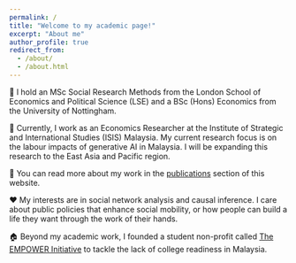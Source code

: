 ```yaml
---
permalink: /
title: "Welcome to my academic page!"
excerpt: "About me"
author_profile: true
redirect_from: 
  - /about/
  - /about.html
---
```


👋 I hold an MSc Social Research Methods from the London School of Economics and Political Science (LSE) and a BSc (Hons) Economics from the University of Nottingham. 

💼 Currently, I work as an Economics Researcher at the Institute of Strategic and International Studies (ISIS) Malaysia. My current research focus is on the labour impacts of generative AI in Malaysia. I will be expanding this research to the East Asia and Pacific region.

📖 You can read more about my work in the [publications](https://hansonchongzz.github.io/publications) section of this website. 

❤️ My interests are in social network analysis and causal inference. I care about public policies that enhance social mobility, or how people can build a life they want through the work of their hands. 

🏠 Beyond my academic work, I founded a student non-profit called [The EMPOWER Initiative](https://www.instagram.com/m_pwr_) to tackle the lack of college readiness in Malaysia. 
